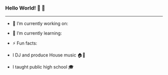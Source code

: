 ### Hello World! 👾 💾
---
- 🔭 I’m currently working on:


- 🌱 I’m currently learning:

- ⚡ Fun facts:
- I DJ and produce House music 🏠🎵
- I taught public high school 🎓
<!--
**LindaEng/LindaEng** is a ✨ _special_ ✨ repository because its `README.md` (this file) appears on your GitHub profile.

Here are some ideas to get you started:

- 🔭 I’m currently working on ...
- 🌱 I’m currently learning ...
- 👯 I’m looking to collaborate on ...
- 🤔 I’m looking for help with ...
- 💬 Ask me about ...
- 📫 How to reach me: ...
- 😄 Pronouns: ...
- ⚡ Fun fact: ...
-->
